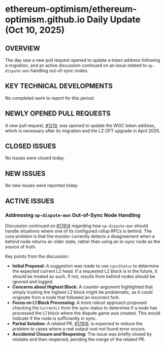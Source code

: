 # ethereum-optimism/ethereum-optimism.github.io Daily Update (Oct 10, 2025)
## OVERVIEW 
The day saw a new pull request opened to update a token address following a migration, and an active discussion continued on an issue related to `op-dispute-mon` handling out-of-sync nodes.

## KEY TECHNICAL DEVELOPMENTS

No completed work to report for this period.

## NEWLY OPENED PULL REQUESTS
A new pull request, [#1219](https://github.com/ethereum-optimism/ethereum-optimism.github.io/pull/1219), was opened to update the WGC token address, which is necessary after its migration and the LZ OFT upgrade in April 2025.

## CLOSED ISSUES

No issues were closed today.

## NEW ISSUES

No new issues were reported today.

## ACTIVE ISSUES

### Addressing `op-dispute-mon` Out-of-Sync Node Handling
Discussion continued on [#17814](https://github.com/ethereum-optimism/ethereum-optimism.github.io/issues/17814) regarding how `op-dispute-mon` should handle situations where one of its configured rollup RPCs is behind. The core problem is that the monitor currently detects a disagreement when a behind node returns an older state, rather than using an in-sync node as the source of truth.

Key points from the discussion:
*   **Initial Proposal:** A suggestion was made to use `syncStatus` to determine the expected current L2 head. If a requested L2 block is in the future, it should be treated as such. If not, results from behind nodes should be ignored and logged.
*   **Concerns about Highest Block:** A counter-argument highlighted that simply trusting the highest L2 block might be problematic, as it could originate from a node that followed an incorrect fork.
*   **Focus on L1 Block Processing:** A more robust approach proposed checking the `CurrentL1` from the sync status to determine if a node has processed the L1 block where the dispute game was created. This would indicate if the node is sufficiently in sync.
*   **Partial Solution:** A related PR, [#17819](https://github.com/ethereum-optimism/ethereum-optimism.github.io/pull/17819), is expected to reduce the problem to cases where a real output root not found error occurs.
*   **Accidental Closure and Reopening:** The issue was briefly closed by mistake and then reopened, pending the merge of the related PR.